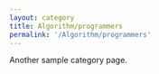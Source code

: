 ```yaml
---
layout: category
title: Algorithm/programmers
permalink: '/Algorithm/programmers'
---
```


Another sample category page.
